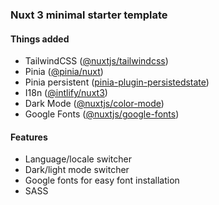 ### Nuxt 3 minimal starter template

#### Things added
- TailwindCSS ([@nuxtjs/tailwindcss](https://tailwindcss.nuxtjs.org/))
- Pinia ([@pinia/nuxt](https://pinia.vuejs.org/ssr/nuxt.html))
- Pinia persistent ([pinia-plugin-persistedstate](https://github.com/prazdevs/pinia-plugin-persistedstate))
- I18n ([@intlify/nuxt3](https://github.com/intlify/nuxt3))
- Dark Mode ([@nuxtjs/color-mode](https://color-mode.nuxtjs.org/))
- Google Fonts ([@nuxtjs/google-fonts](https://google-fonts.nuxtjs.org/))

#### Features
- Language/locale switcher
- Dark/light mode switcher
- Google fonts for easy font installation
- SASS
